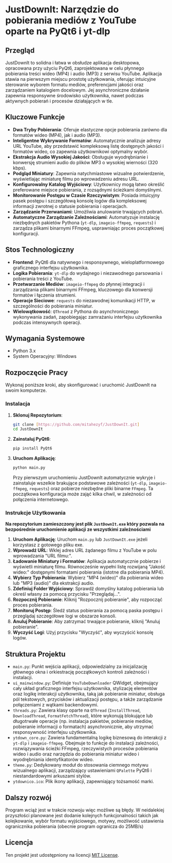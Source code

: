 # JustDownIt: Narzędzie do pobierania mediów z YouTube oparte na PyQt6 i yt-dlp

## Przegląd

JustDownIt to solidna i łatwa w obsłudze aplikacja desktopowa, opracowana przy użyciu PyQt6, zaprojektowana w celu płynnego pobierania treści wideo (MP4) i audio (MP3) z serwisu YouTube. Aplikacja stawia na pierwszym miejscu prostotę użytkowania, oferując intuicyjne sterowanie wyborem formatu mediów, preferencjami jakości oraz zarządzaniem katalogiem docelowym. Jej asynchroniczne działanie zapewnia responsywne środowisko użytkownika, nawet podczas aktywnych pobierań i procesów działających w tle.

## Kluczowe Funkcje

* **Dwa Tryby Pobierania**: Oferuje elastyczne opcje pobierania zarówno dla formatów wideo (MP4), jak i audio (MP3).
* **Inteligentne Wykrywanie Formatów**: Automatycznie analizuje adresy URL YouTube, aby przedstawić kompleksową listę dostępnych jakości i formatów wideo, co zapewnia użytkownikowi optymalny wybór.
* **Ekstrakcja Audio Wysokiej Jakości**: Obsługuje wyodrębnianie i konwersję strumieni audio do plików MP3 o wysokiej wierności (320 kbps).
* **Podgląd Miniatury**: Zapewnia natychmiastowe wizualne potwierdzenie, wyświetlając miniaturę filmu po wprowadzeniu adresu URL.
* **Konfigurowalny Katalog Wyjściowy**: Użytkownicy mogą łatwo określić preferowane miejsce pobierania, z rozsądnymi ścieżkami domyślnymi.
* **Monitorowanie Postępu w Czasie Rzeczywistym**: Posiada intuicyjny pasek postępu i szczegółową konsolę logów dla kompleksowej informacji zwrotnej o statusie pobierania i operacjach.
* **Zarządzanie Przerwaniami**: Umożliwia anulowanie trwających pobrań.
* **Automatyczne Zarządzanie Zależnościami**: Automatyzuje instalację niezbędnych pakietów Pythona (`yt-dlp`, `imageio-ffmpeg`, `requests`) i zarządza plikami binarnymi FFmpeg, usprawniając proces początkowej konfiguracji.


## Stos Technologiczny

* **Frontend**: PyQt6 dla natywnego i responsywnego, wieloplatformowego graficznego interfejsu użytkownika.
* **Logika Pobierania**: `yt-dlp` do wydajnego i niezawodnego parsowania i pobierania treści z YouTube.
* **Przetwarzanie Mediów**: `imageio-ffmpeg` do płynnej integracji i zarządzania plikami binarnymi FFmpeg, kluczowego dla konwersji formatów i łączenia strumieni.
* **Operacje Sieciowe**: `requests` do niezawodnej komunikacji HTTP, w szczególności do pobierania miniatur.
* **Wielowątkowość**: `QThread` z Pythona do asynchronicznego wykonywania zadań, zapobiegając zamrażaniu interfejsu użytkownika podczas intensywnych operacji.

## Wymagania Systemowe

* Python 3.x
* System Operacyjny: Windows

## Rozpoczęcie Pracy

Wykonaj poniższe kroki, aby skonfigurować i uruchomić JustDownIt na swoim komputerze.

### Instalacja

1.  **Sklonuj Repozytorium**:
    ```bash
    git clone [https://github.com/mitahezyf/JustDownIt.git]
    cd JustDownIt
    ```

2.  **Zainstaluj PyQt6**:
    ```bash
    pip install PyQt6
    ```

3.  **Uruchom Aplikację**:
    ```bash
    python main.py
    ```
    Przy pierwszym uruchomieniu JustDownIt automatycznie wykryje i zainstaluje wszelkie brakujące podstawowe zależności (`yt-dlp`, `imageio-ffmpeg`, `requests`) oraz pobierze niezbędne pliki binarne `FFmpeg`. Ta początkowa konfiguracja może zająć kilka chwil, w zależności od połączenia internetowego.

### Instrukcje Użytkowania

**Na repozytorium zamieszczony jest plik `JustDownIt.exe` który pozwala na bezpośrednie uruchomienie aplikacji ze wszystkimi zależnościami**

1.  **Uruchom Aplikację**: Uruchom `main.py` lub `JustDownIt.exe` jeżeli korzystasz z gotowego pliku exe.
2.  **Wprowadź URL**: Wklej adres URL żądanego filmu z YouTube w polu wprowadzania "URL filmu:".
3.  **Ładowanie Miniatury i Formatów**: Aplikacja automatycznie pobierze i wyświetli miniaturę filmu. Równocześnie wypełni listę rozwijaną "Jakość wideo:" dostępnymi formatami pobierania (istotne dla pobierania MP4).
4.  **Wybierz Typ Pobierania**: Wybierz "MP4 (wideo)" dla pobierania wideo lub "MP3 (audio)" dla ekstrakcji audio.
5.  **Zdefiniuj Folder Wyjściowy**: Sprawdź domyślny katalog pobierania lub określ własny za pomocą przycisku "Przeglądaj…".
6.  **Rozpocznij Pobieranie**: Kliknij "Rozpocznij pobieranie", aby rozpocząć proces pobierania.
7.  **Monitoruj Postęp**: Śledź status pobierania za pomocą paska postępu i przeglądaj szczegółowe logi w obszarze konsoli.
8.  **Anuluj Pobieranie**: Aby zatrzymać trwające pobieranie, kliknij "Anuluj pobieranie".
9.  **Wyczyść Logi**: Użyj przycisku "Wyczyść", aby wyczyścić konsolę logów.

## Struktura Projektu

* `main.py`: Punkt wejścia aplikacji, odpowiedzialny za inicjalizację głównego okna i orkiestrację początkowych kontroli zależności i instalacji.
* `ui_mainwindow.py`: Definiuje `YouTubeDownloader` QWidget, obejmujący cały układ graficznego interfejsu użytkownika, stylizację elementów oraz logikę interakcji użytkownika, taką jak pobieranie miniatur, obsługa pól tekstowych, przycisków i aktualizacji postępu, a także zarządzanie połączeniami z wątkami backendowymi.
* `threads.py`: Zawiera klasy oparte na `QThread` (`InstallThread`, `DownloadThread`, `FormatFetchThread`), które wykonują blokujące lub długotrwałe operacje (np. instalacja pakietów, pobieranie mediów, pobieranie informacji o formatach) asynchronicznie, aby utrzymać responsywność interfejsu użytkownika.
* `ytdown_core.py`: Zawiera fundamentalną logikę biznesową do interakcji z `yt-dlp` i `imageio-ffmpeg`. Obejmuje to funkcje do instalacji zależności, rozwiązywania ścieżki FFmpeg, rzeczywistych procesów pobierania wideo i audio oraz narzędzia do pobierania miniatur wideo i wyodrębniania identyfikatorów wideo.
* `theme.py`: Dedykowany moduł do stosowania ciemnego motywu wizualnego aplikacji, zarządzający ustawieniami `QPalette` PyQt6 i niestandardowymi arkuszami stylów.
* `ytdownico.ico`: Plik ikony aplikacji, zapewniający tożsamość marki.

## Dalszy rozwój
Program wciąż jest w trakcie rozwoju więc możliwe są błędy. W neidalekiej przyszłości planowane jest dodanie kolejnych funkcjonalności takich jak kolejkowanie, wybór formatu wyjściowego, motywy, możliwość ustawienia ogranicznika pobierania (obecnie program ogranicza do 25MB/s)


## Licencja

Ten projekt jest udostępniony na licencji [MIT License](LICENSE).
